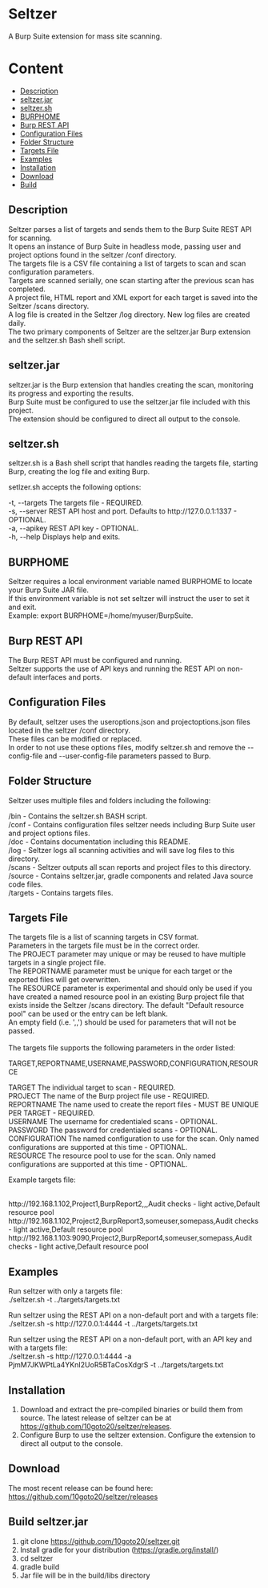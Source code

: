 # Seltzer
A Burp Suite extension for mass site scanning.

# Content
- [Description](#Description)
- [seltzer.jar](#seltzer.jar)
- [seltzer.sh](#seltzer.sh)
- [BURPHOME](#BURPHOME)
- [Burp REST API](#Burp-REST-API)
- [Configuration Files](#Configuration-Files)
- [Folder Structure](#Folder-Structure)
- [Targets File](#Targets-File)
- [Examples](#Examples)
- [Installation](#Installation)
- [Download](#Download)
- [Build](#Build-seltzer.jar)

## Description

Seltzer parses a list of targets and sends them to the Burp Suite REST API for scanning.
<br/>It opens an instance of Burp Suite in headless mode, passing user and project options found in the seltzer /conf directory.
<br/>The targets file is a CSV file containing a list of targets to scan and scan configuration parameters.
<br/>Targets are scanned serially, one scan starting after the previous scan has completed.
<br/>A project file, HTML report and XML export for each target is saved into the Seltzer /scans directory.
<br/>A log file is created in the Seltzer /log directory. New log files are created daily.
<br/>The two primary components of Seltzer are the seltzer.jar Burp extension and the seltzer.sh Bash shell script.

## seltzer.jar

seltzer.jar is the Burp extension that handles creating the scan, monitoring its progress and exporting the results.
<br/>Burp Suite must be configured to use the seltzer.jar file included with this project.
<br/>The extension should be configured to direct all output to the console.

## seltzer.sh
seltzer.sh is a Bash shell script that handles reading the targets file, starting Burp, creating the log file and exiting Burp.

setlzer.sh accepts the following options:

-t, --targets	The targets file - REQUIRED.
<br/>-s, --server	REST API host and port. Defaults to http://<span>127.0.0.1:1337</span> - OPTIONAL.
<br/>-a, --apikey	REST API key - OPTIONAL.
<br/>-h, --help	Displays help and exits.

## BURPHOME

Seltzer requires a local environment variable named BURPHOME to locate your Burp Suite JAR file.
<br/>If this environment variable is not set seltzer will instruct the user to set it and exit.
<br/>Example: export BURPHOME=/home/myuser/BurpSuite.

## Burp REST API

The Burp REST API must be configured and running.
<br/>Seltzer supports the use of API keys and running the REST API on non-default interfaces and ports.

## Configuration Files

By default, seltzer uses the useroptions.json and projectoptions.json files located in the seltzer /conf directory.
<br/>These files can be modified or replaced.
<br/>In order to not use these options files, modify seltzer.sh and remove the --config-file and --user-config-file parameters passed to Burp.

## Folder Structure

Seltzer uses multiple files and folders including the following:

/bin - Contains the seltzer.sh BASH script.
<br/>/conf - Contains configuration files seltzer needs including Burp Suite user and project options files.
<br/>/doc - Contains documentation including this README.
<br/>/log - Seltzer logs all scanning activities and will save log files to this directory.
<br/>/scans - Seltzer outputs all scan reports and project files to this directory.
<br/>/source - Contains seltzer.jar, gradle components and related Java source code files.
<br/>/targets - Contains targets files.

## Targets File

The targets file is a list of scanning targets in CSV format.
<br/>Parameters in the targets file must be in the correct order.
<br/>The PROJECT parameter may unique or may be reused to have multiple targets in a single project file.
<br/>The REPORTNAME parameter must be unique for each target or the exported files will get overwritten.
<br/>The RESOURCE parameter is experimental and should only be used if you have created a named resource pool in an existing Burp project file that exists inside the Seltzer /scans directory.  The default "Default resource pool" can be used or the entry can be left blank.
<br/>An empty field (i.e. ',,') should be used for parameters that will not be passed.
<br/>
<br/>The targets file supports the following parameters in the order listed:

TARGET,REPORTNAME,USERNAME,PASSWORD,CONFIGURATION,RESOURCE

TARGET		The individual target to scan - REQUIRED.
<br/>PROJECT	The name of the Burp project file use - REQUIRED.
<br/>REPORTNAME	The name used to create the report files - MUST BE UNIQUE PER TARGET - REQUIRED.
<br/>USERNAME	The username for credentialed scans - OPTIONAL.
<br/>PASSWORD	The password for credentialed scans - OPTIONAL.
<br/>CONFIGURATION	The named configuration to use for the scan. Only named configurations are supported at this time - OPTIONAL.
<br/>RESOURCE	The resource pool to use for the scan. Only named configurations are supported at this time - OPTIONAL.

Example targets file:

<br/>http://<span>192.168.1.102</span>,Project1,BurpReport2,,,Audit checks - light active,Default resource pool
<br/>http://<span>192.168.1.102</span>,Project2,BurpReport3,someuser,somepass,Audit checks - light active,Default resource pool
<br/>http://<span>192.168.1.103:9090</span>,Project2,BurpReport4,someuser,somepass,Audit checks - light active,Default resource pool

## Examples

Run seltzer with only a targets file:
<br/>./seltzer.sh -t ../targets/targets.txt

Run seltzer using the REST API on a non-default port and with a targets file:
<br/>./seltzer.sh -s http://<span>127.0.0.1:4444</span> -t ../targets/targets.txt

Run seltzer using the REST API on a non-default port, with an API key and with a targets file:
<br/>./seltzer.sh -s http://<span>127.0.0.1:4444</span> -a PjmM7JKWPtLa4YKnI2UoR5BTaCosXdgrS -t ../targets/targets.txt

## Installation 

1. Download and extract the pre-compiled binaries or build them from source.  The latest release of seltzer can be at https://github.com/10goto20/seltzer/releases.
2. Configure Burp to use the seltzer extension.  Configure the extension to direct all output to the console.

## Download

The most recent release can be found here: https://github.com/10goto20/seltzer/releases

## Build seltzer.jar

1. git clone https://github.com/10goto20/seltzer.git
2. Install gradle for your distribution (https://gradle.org/install/)
3. cd seltzer
4. gradle build
5. Jar file will be in the build/libs directory

